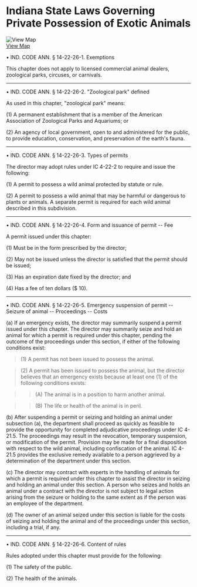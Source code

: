 # Indiana State Laws Governing Private Possession of Exotic Animals

![View Map](../../images/us-map-icon.gif)  
[View Map](b4a2_exotic_animals.php)

• IND. CODE ANN. § 14-22-26-1. Exemptions

This chapter does not apply to licensed commercial animal dealers, zoological
parks, circuses, or carnivals.

* * *

• IND. CODE ANN. § 14-22-26-2. "Zoological park" defined

As used in this chapter, "zoological park" means:

(1) A permanent establishment that is a member of the American Association of
Zoological Parks and Aquariums; or

(2) An agency of local government, open to and administered for the public, to
provide education, conservation, and preservation of the earth's fauna.

* * *

• IND. CODE ANN. § 14-22-26-3. Types of permits

The director may adopt rules under IC 4-22-2 to require and issue the
following:

(1) A permit to possess a wild animal protected by statute or rule.

(2) A permit to possess a wild animal that may be harmful or dangerous to
plants or animals. A separate permit is required for each wild animal
described in this subdivision.

* * *

• IND. CODE ANN. § 14-22-26-4. Form and issuance of permit -- Fee

A permit issued under this chapter:

(1) Must be in the form prescribed by the director;

(2) May not be issued unless the director is satisfied that the permit should
be issued;

(3) Has an expiration date fixed by the director; and

(4) Has a fee of ten dollars ($ 10).

* * *

• IND. CODE ANN. § 14-22-26-5. Emergency suspension of permit -- Seizure of
animal -- Proceedings -- Costs

(a) If an emergency exists, the director may summarily suspend a permit issued
under this chapter. The director may summarily seize and hold an animal for
which a permit is required under this chapter, pending the outcome of the
proceedings under this section, if either of the following conditions exist:

> (1) A permit has not been issued to possess the animal.

>

> (2) A permit has been issued to possess the animal, but the director
believes that an emergency exists because at least one (1) of the following
conditions exists:

>

>> (A) The animal is in a position to harm another animal.

>>

>> (B) The life or health of the animal is in peril.

(b) After suspending a permit or seizing and holding an animal under
subsection (a), the department shall proceed as quickly as feasible to provide
the opportunity for completed adjudicative proceedings under IC 4-21.5. The
proceedings may result in the revocation, temporary suspension, or
modification of the permit. Provision may be made for a final disposition with
respect to the wild animal, including confiscation of the animal. IC 4-21.5
provides the exclusive remedy available to a person aggrieved by a
determination of the department under this section.

(c) The director may contract with experts in the handling of animals for
which a permit is required under this chapter to assist the director in
seizing and holding an animal under this section. A person who seizes and
holds an animal under a contract with the director is not subject to legal
action arising from the seizure or holding to the same extent as if the person
was an employee of the department.

(d) The owner of an animal seized under this section is liable for the costs
of seizing and holding the animal and of the proceedings under this section,
including a trial, if any.

* * *

• IND. CODE ANN. § 14-22-26-6. Content of rules

Rules adopted under this chapter must provide for the following:

(1) The safety of the public.

(2) The health of the animals.